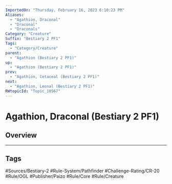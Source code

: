 ```yaml
---
ImportedOn: "Thursday, February 16, 2023 6:10:23 PM"
Aliases:
  - "Agathion, Draconal"
  - "Draconal"
  - "Draconals"
Category: "Creature"
Suffix: "Bestiary 2 PF1"
Tags:
  - "Category/Creature"
parent:
  - "Agathion (Bestiary 2 PF1)"
up:
  - "Agathion (Bestiary 2 PF1)"
prev:
  - "Agathion, Cetaceal (Bestiary 2 PF1)"
next:
  - "Agathion, Leonal (Bestiary 2 PF1)"
RWtopicId: "Topic_10567"
---
```

# Agathion, Draconal (Bestiary 2 PF1)
## Overview

---
## Tags
#Sources/Bestiary-2 #Rule-System/Pathfinder #Challenge-Rating/CR-20 #Rule/OGL #Publisher/Paizo #Rule/Core #Rule/Creature


